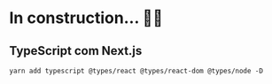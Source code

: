 # In construction... 🐱‍💻

## TypeScript com Next.js

`yarn add typescript @types/react @types/react-dom @types/node -D`
